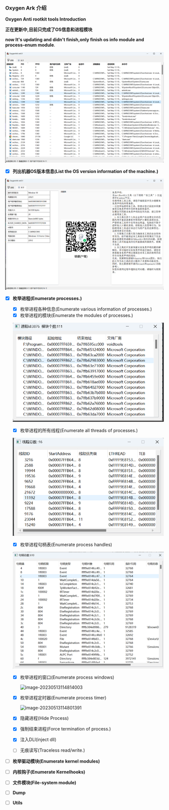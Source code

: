 ### Oxygen Ark 介绍

**Oxygen Anti rootkit tools Introduction**

**正在更新中,目前只完成了OS信息和进程模块**

**now It's updating and didn't finish,only finish os info module and process-enum module**.

![image-20230513114718862](assets\image-20230513114718862.png)

- [x] **列出机器OS版本信息(List the OS version information of the machine.)**

![image-20230513114850577](assets\image-20230513114850577.png)

- [x] **枚举进程(Enumerate processes.)**

  - [x] 枚举进程各种信息(Enumerate various information of processes.)
  - [x] 枚举进程的模块(Enumerate the modules of processes.)

  ![image-20230513114736009](assets\image-20230513114736009.png)

  - [x] 枚举进程的所有线程(Enumerate all threads of processes.)

  ![image-20230513114748528](\assets\image-20230513114748528.png)

  - [x] 枚举进程句柄表(Enumerate process handles)

  ![image-20230513114832118](\assets\image-20230513114832118.png)

  - [x] 枚举进程的窗口(Enumerate process windows)

    ![image-20230513114814003](E:\code\my\krl\oxygen_ark\assets\image-20230513114814003.png)

  - [x] 枚举进程定时器(Enumerate process timer)

    ![image-20230513114801391](E:\code\my\krl\oxygen_ark\assets\image-20230513114801391.png)

  - [x] 隐藏进程(Hide Process)

  - [x] 强制结束进程(Force termination of process.)

  - [x] 注入DLl(inject dll)

  - [ ] 无痕读写(Traceless read/write.)

- [ ] **枚举驱动模块(Enumerate  kernel modules)**

- [ ] **内核钩子(Enumerate  Kernelhooks)**

- [ ] **文件模块(File-system module)**

- [ ] **Dump**

- [ ] **Utils**

  
